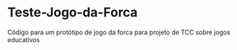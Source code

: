 # Teste-Jogo-da-Forca

Código para um protótipo de jogo da forca para projeto de TCC sobre jogos educativos
